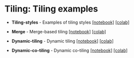 # Tiling: Tiling examples

- **Tiling-styles** - Examples of tiling styles
[\[notebook\]](./tiling-styles.ipynb)
[\[colab\]](https://colab.research.google.com/github/Fibertree-Project/fibertree-notebooks/blob/master/notebooks/tiling/tiling-styles.ipynb)

- **Merge** - Merge-based tiling
[\[notebook\]](./merge.ipynb)
[\[colab\]](https://colab.research.google.com/github/Fibertree-Project/fibertree-notebooks/blob/master/notebooks/tiling/merge.ipynb)

- **Dynamic-tiling** - Dynamic tiling
[\[notebook\]](./dynamic-tiling.ipynb)
[\[colab\]](https://colab.research.google.com/github/Fibertree-Project/fibertree-notebooks/blob/master/notebooks/tiling/dynamic-tiling.ipynb)

- **Dynamic-co-tiling** - Dynamic co-tiling
[\[notebook\]](./dynamic-co-tiling.ipynb)
[\[colab\]](https://colab.research.google.com/github/Fibertree-Project/fibertree-notebooks/blob/master/notebooks/tiling/dynamic-co-tiling.ipynb)

